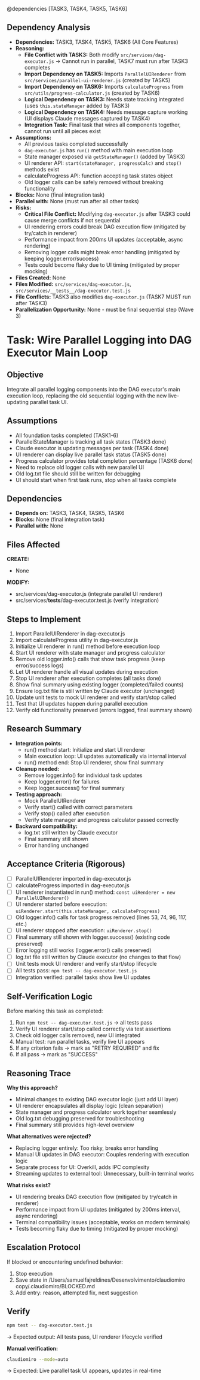 @dependencies [TASK3, TASK4, TASK5, TASK6]

<!-- DEPENDENCY REASONING -->
## Dependency Analysis
- **Dependencies:** TASK3, TASK4, TASK5, TASK6 (All Core Features)
- **Reasoning:**
  - **File Conflict with TASK3:** Both modify `src/services/dag-executor.js` → Cannot run in parallel, TASK7 must run after TASK3 completes
  - **Import Dependency on TASK5:** Imports `ParallelUIRenderer` from `src/services/parallel-ui-renderer.js` (created by TASK5)
  - **Import Dependency on TASK6:** Imports `calculateProgress` from `src/utils/progress-calculator.js` (created by TASK6)
  - **Logical Dependency on TASK3:** Needs state tracking integrated (uses `this.stateManager` added by TASK3)
  - **Logical Dependency on TASK4:** Needs message capture working (UI displays Claude messages captured by TASK4)
  - **Integration Task:** Final task that wires all components together, cannot run until all pieces exist
- **Assumptions:**
  - All previous tasks completed successfully
  - `dag-executor.js` has `run()` method with main execution loop
  - State manager exposed via `getStateManager()` (added by TASK3)
  - UI renderer API: `start(stateManager, progressCalc)` and `stop()` methods exist
  - calculateProgress API: function accepting task states object
  - Old logger calls can be safely removed without breaking functionality
- **Blocks:** None (final integration task)
- **Parallel with:** None (must run after all other tasks)
- **Risks:**
  - **Critical File Conflict:** Modifying `dag-executor.js` after TASK3 could cause merge conflicts if not sequential
  - UI rendering errors could break DAG execution flow (mitigated by try/catch in renderer)
  - Performance impact from 200ms UI updates (acceptable, async rendering)
  - Removing logger calls might break error handling (mitigated by keeping logger.error/success)
  - Tests could become flaky due to UI timing (mitigated by proper mocking)
- **Files Created:** None
- **Files Modified:** `src/services/dag-executor.js`, `src/services/__tests__/dag-executor.test.js`
- **File Conflicts:** TASK3 also modifies `dag-executor.js` (TASK7 MUST run after TASK3)
- **Parallelization Opportunity:** None - must be final sequential step (Wave 3)

# Task: Wire Parallel Logging into DAG Executor Main Loop

## Objective
Integrate all parallel logging components into the DAG executor's main execution loop, replacing the old sequential logging with the new live-updating parallel task UI.

## Assumptions
- All foundation tasks completed (TASK1-6)
- ParallelStateManager is tracking all task states (TASK3 done)
- Claude executor is updating messages per task (TASK4 done)
- UI renderer can display live parallel task status (TASK5 done)
- Progress calculator provides total completion percentage (TASK6 done)
- Need to replace old logger calls with new parallel UI
- Old log.txt file should still be written for debugging
- UI should start when first task runs, stop when all tasks complete

## Dependencies
- **Depends on:** TASK3, TASK4, TASK5, TASK6
- **Blocks:** None (final integration task)
- **Parallel with:** None

## Files Affected
**CREATE:**
- None

**MODIFY:**
- src/services/dag-executor.js (integrate parallel UI renderer)
- src/services/__tests__/dag-executor.test.js (verify integration)

## Steps to Implement
1. Import ParallelUIRenderer in dag-executor.js
2. Import calculateProgress utility in dag-executor.js
3. Initialize UI renderer in run() method before execution loop
4. Start UI renderer with state manager and progress calculator
5. Remove old logger.info() calls that show task progress (keep error/success logs)
6. Let UI renderer handle all visual updates during execution
7. Stop UI renderer after execution completes (all tasks done)
8. Show final summary using existing logger (completed/failed counts)
9. Ensure log.txt file is still written by Claude executor (unchanged)
10. Update unit tests to mock UI renderer and verify start/stop called
11. Test that UI updates happen during parallel execution
12. Verify old functionality preserved (errors logged, final summary shown)

## Research Summary
- **Integration points:**
  - run() method start: Initialize and start UI renderer
  - Main execution loop: UI updates automatically via internal interval
  - run() method end: Stop UI renderer, show final summary
- **Cleanup needed:**
  - Remove logger.info() for individual task updates
  - Keep logger.error() for failures
  - Keep logger.success() for final summary
- **Testing approach:**
  - Mock ParallelUIRenderer
  - Verify start() called with correct parameters
  - Verify stop() called after execution
  - Verify state manager and progress calculator passed correctly
- **Backward compatibility:**
  - log.txt still written by Claude executor
  - Final summary still shown
  - Error handling unchanged

## Acceptance Criteria (Rigorous)
- [ ] ParallelUIRenderer imported in dag-executor.js
- [ ] calculateProgress imported in dag-executor.js
- [ ] UI renderer instantiated in run() method: `const uiRenderer = new ParallelUIRenderer()`
- [ ] UI renderer started before execution: `uiRenderer.start(this.stateManager, calculateProgress)`
- [ ] Old logger.info() calls for task progress removed (lines 53, 74, 96, 117, etc.)
- [ ] UI renderer stopped after execution: `uiRenderer.stop()`
- [ ] Final summary still shown with logger.success() (existing code preserved)
- [ ] Error logging still works (logger.error() calls preserved)
- [ ] log.txt file still written by Claude executor (no changes to that flow)
- [ ] Unit tests mock UI renderer and verify start/stop lifecycle
- [ ] All tests pass: `npm test -- dag-executor.test.js`
- [ ] Integration verified: parallel tasks show live UI updates

## Self-Verification Logic
Before marking this task as completed:
1. Run `npm test -- dag-executor.test.js` → all tests pass
2. Verify UI renderer start/stop called correctly via test assertions
3. Check old logger calls removed, new UI integrated
4. Manual test: run parallel tasks, verify live UI appears
5. If any criterion fails → mark as "RETRY REQUIRED" and fix
6. If all pass → mark as "SUCCESS"

## Reasoning Trace
**Why this approach?**
- Minimal changes to existing DAG executor logic (just add UI layer)
- UI renderer encapsulates all display logic (clean separation)
- State manager and progress calculator work together seamlessly
- Old log.txt debugging preserved for troubleshooting
- Final summary still provides high-level overview

**What alternatives were rejected?**
- Replacing logger entirely: Too risky, breaks error handling
- Manual UI updates in DAG executor: Couples rendering with execution logic
- Separate process for UI: Overkill, adds IPC complexity
- Streaming updates to external tool: Unnecessary, built-in terminal works

**What risks exist?**
- UI rendering breaks DAG execution flow (mitigated by try/catch in renderer)
- Performance impact from UI updates (mitigated by 200ms interval, async rendering)
- Terminal compatibility issues (acceptable, works on modern terminals)
- Tests becoming flaky due to timing (mitigated by proper mocking)

## Escalation Protocol
If blocked or encountering undefined behavior:
1. Stop execution
2. Save state in /Users/samuelfajreldines/Desenvolvimento/claudiomiro copy/.claudiomiro/BLOCKED.md
3. Add entry: reason, attempted fix, next suggestion

## Verify
```bash
npm test -- dag-executor.test.js
```
→ Expected output: All tests pass, UI renderer lifecycle verified

**Manual verification:**
```bash
claudiomiro --mode=auto
```
→ Expected: Live parallel task UI appears, updates in real-time
